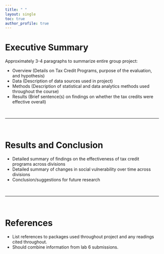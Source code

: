 ```yaml
---
title: " "
layout: single
toc: true
author_profile: true
---
```



# Executive Summary

Approximately 3-4 paragraphs to summarize entire group project:

<ul>
  <li>Overview (Details on Tax Credit Programs, purpose of the evaluation, and hypothesis)</li>
  <li>Data (Description of data sources used in project)</li>
  <li>Methods (Description of statistical and data analytics methods used throughout the course)</li>
  <li>Results (Brief sentence(s) on findings on whether the tax credits were effective overall)</li>
</ul>

<br>
<hr>
<br>

# Results and Conclusion

<ul>
  <li>Detailed summary of findings on the effectiveness of tax credit programs across divisions</li>
  <li>Detailed summary of changes in social vulnerability over time across divisions</li>
  <li>Conclusion/suggestions for future research</li>
</ul>

<br>
<hr>
<br>

# References

-  List references to packages used throughout project and any readings cited throughout.
-  Should combine information from lab 6 submissions.
